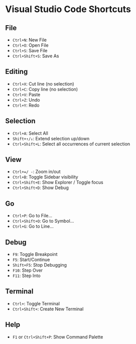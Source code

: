 # Visual Studio Code Shortcuts

## File
- `Ctrl+N`: New File
- `Ctrl+O`: Open File
- `Ctrl+S`: Save File
- `Ctrl+Shift+S`: Save As

## Editing
- `Ctrl+X`: Cut line (no selection)
- `Ctrl+C`: Copy line (no selection)
- `Ctrl+V`: Paste
- `Ctrl+Z`: Undo
- `Ctrl+Y`: Redo

## Selection
- `Ctrl+A`: Select All
- `Shift+↑/↓`: Extend selection up/down
- `Ctrl+Shift+L`: Select all occurrences of current selection

## View
- `Ctrl+=/ -`: Zoom in/out
- `Ctrl+B`: Toggle Sidebar visibility
- `Ctrl+Shift+E`: Show Explorer / Toggle focus
- `Ctrl+Shift+D`: Show Debug

## Go
- `Ctrl+P`: Go to File...
- `Ctrl+Shift+O`: Go to Symbol...
- `Ctrl+G`: Go to Line...

## Debug
- `F9`: Toggle Breakpoint
- `F5`: Start/Continue
- `Shift+F5`: Stop Debugging
- `F10`: Step Over
- `F11`: Step Into

## Terminal
- `Ctrl+`: Toggle Terminal
- `Ctrl+Shift+`: Create New Terminal

## Help
- `F1` or `Ctrl+Shift+P`: Show Command Palette
